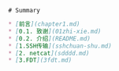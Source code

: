 ```
# Summary
```

```markdown
* [前言](chapter1.md)
* [0.1. 致谢](01zhi-xie.md)
* [0.2. 介绍](README.md)
* [1.SSH传输](sshchuan-shu.md)
* [2. netcat](sdddd.md)
* [3.FDT](3fdt.md)
```



